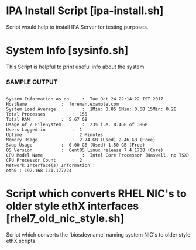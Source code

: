 # IPA Install Script [ipa-install.sh]
Script would help to install IPA Server for testing purposes.

# System Info [sysinfo.sh]
This Script is helpful to print useful info about the system.

### SAMPLE OUTPUT ###

~~~

System Information as on 	 : 	Tue Oct 24 22:14:22 IST 2017
HostName 			 : 	foreman.example.com
System Load Average 		 : 	1Min: 0.85 5Min: 0.68 15Min: 0.28
Total Processes 		 : 	155
Total RAM 			 : 	5.67 GB
Usage of / FileSystem 		 : 	23% i.e. 8.4GB of 38GB
Users Logged in 		 : 	1
Uptime 			         : 	2 Minutes
Memory Usage 			 : 	2.74 GB (Used) 2.46 GB (Free)
Swap Usage 			 : 	0.00 GB (Used) 1.50 GB (Free)
OS Version 			 : 	CentOS Linux release 7.4.1708 (Core)
CPU Model Name 		         : 	Intel Core Processor (Haswell, no TSX)
CPU Processor Count		 : 	2
Network Interface(s) Information :
eth0 : 192.168.121.177/24

~~~

# Script which converts RHEL NIC's to older style ethX interfaces [rhel7_old_nic_style.sh]

Script which converts the 'biosdevname' naming system NIC's to older style ethX scripts
